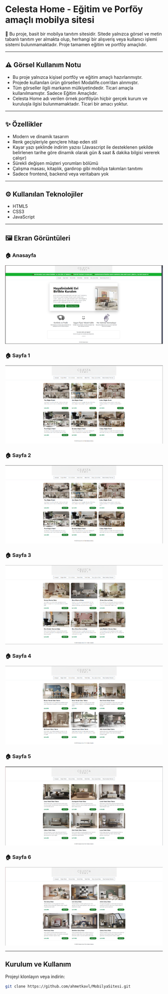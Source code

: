 # Celesta Home - Eğitim ve Porföy amaçlı mobilya sitesi

🧾 Bu proje, basit bir mobilya tanıtım sitesidir. Sitede yalnızca görsel ve metin tabanlı tanıtım yer almakta olup, herhangi bir alışveriş veya kullanıcı işlemi sistemi bulunmamaktadır.
Proje tamamen eğitim ve portföy amaçlıdır.

---

## ⚠️ Görsel Kullanım Notu

- Bu proje yalnızca kişisel portföy ve eğitim amaçlı hazırlanmıştır.
- Projede kullanılan ürün görselleri Modalife.com’dan alınmıştır.
- Tüm görseller ilgili markanın mülkiyetindedir. Ticari amaçla kullanılmamıştır. Sadece Eğitim Amaçlıdır.
- Celesta Home adı verilen örnek portföyün hiçbir gerçek kurum ve kuruluşla ilgisi bulunmamaktadır. Ticari bir amacı yoktur.

---

## ✨ Özellikler

- Modern ve dinamik tasarım  
- Renk geçişleriyle gençlere hitap eden stil
- Kayar yazı şeklinde indirim yazısı (Javascript ile desteklenen şekilde belirlenen tarihe göre dinamik olarak gün & saat & dakika bilgisi vererek çalışır)
- Sürekli değişen müşteri yorumları bölümü
- Çalışma masası, kitaplık, gardırop gibi mobilya takımları tanıtımı  
- Sadece frontend, backend veya veritabanı yok

---

## ⚙️ Kullanılan Teknolojiler

- HTML5  
- CSS3  
- JavaScript

---

## 🖼️ Ekran Görüntüleri

### 🏠 Anasayfa
![Anasayfa](gorseller/anasayfa.png)

### 🏠 Sayfa 1
![Sayfa 1](gorseller/sayfa1.png)

### 🏠 Sayfa 2
![Sayfa 2](gorseller/sayfa1.png)

### 🏠 Sayfa 3
![Sayfa 3](gorseller/sayfa2.png)

### 🏠 Sayfa 4
![Sayfa 4](gorseller/sayfa3.png)

### 🏠 Sayfa 5
![Sayfa 5](gorseller/sayfa4.png)

### 🏠 Sayfa 6
![Sayfa 6](gorseller/sayfa5.png)

---

## Kurulum ve Kullanım

Projeyi klonlayın veya indirin:

```bash
git clone https://github.com/ahmetkavl/MobilyaSitesi.git



